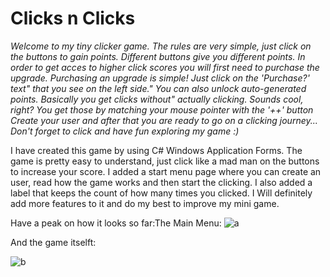 # Clicks n Clicks
*Welcome to my tiny clicker game. The rules are very simple,
                just click on the buttons to gain points. Different buttons give you different points.
                In order to get acces to higher click scores you will first need to purchase the upgrade.
                Purchasing an upgrade is simple! Just click on the 'Purchase?' text" 
                that you see on the left side." 
                You can also unlock auto-generated points. Basically you get clicks without"
                 actually clicking. Sounds cool, right? You get those by matching your
                 mouse pointer with the '++' button
                Create your user and after that you are ready to go on a clicking journey... 
                 Don't forget to click and have fun exploring my game :)*

I have created this game by using C# Windows Application Forms. The game is pretty easy to understand, just click like a mad man on the buttons to increase your score. I added a start menu page where you can create an user, read how the game works and then start the clicking. I also added a label that keeps the count of how many times you clicked.
I Will definitely add more features to it and do my best to improve my mini game.


Have a peak on how it looks so far:The Main Menu: 
![a](https://user-images.githubusercontent.com/16005672/56523001-a4031d00-654f-11e9-820a-f270d017a623.JPG)

And the game itselft:

![b](https://user-images.githubusercontent.com/16005672/56523086-b8dfb080-654f-11e9-864a-8fa1b6914b17.JPG)
